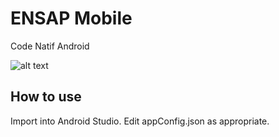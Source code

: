 ENSAP Mobile
================

Code Natif Android

![alt text](http://10.156.67.37/karim/ENSAP-Mobile/raw/master/capture.png)

How to use
------------
Import into Android Studio. Edit appConfig.json as appropriate.

